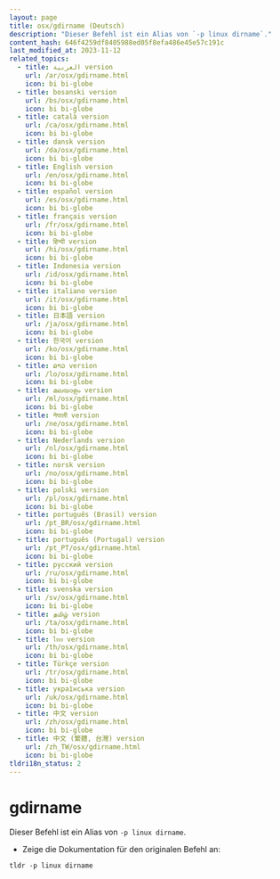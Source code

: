 ```yaml
---
layout: page
title: osx/gdirname (Deutsch)
description: "Dieser Befehl ist ein Alias von `-p linux dirname`."
content_hash: 646f4259df8405988ed05f8efa486e45e57c191c
last_modified_at: 2023-11-12
related_topics:
  - title: العربية version
    url: /ar/osx/gdirname.html
    icon: bi bi-globe
  - title: bosanski version
    url: /bs/osx/gdirname.html
    icon: bi bi-globe
  - title: català version
    url: /ca/osx/gdirname.html
    icon: bi bi-globe
  - title: dansk version
    url: /da/osx/gdirname.html
    icon: bi bi-globe
  - title: English version
    url: /en/osx/gdirname.html
    icon: bi bi-globe
  - title: español version
    url: /es/osx/gdirname.html
    icon: bi bi-globe
  - title: français version
    url: /fr/osx/gdirname.html
    icon: bi bi-globe
  - title: हिन्दी version
    url: /hi/osx/gdirname.html
    icon: bi bi-globe
  - title: Indonesia version
    url: /id/osx/gdirname.html
    icon: bi bi-globe
  - title: italiano version
    url: /it/osx/gdirname.html
    icon: bi bi-globe
  - title: 日本語 version
    url: /ja/osx/gdirname.html
    icon: bi bi-globe
  - title: 한국어 version
    url: /ko/osx/gdirname.html
    icon: bi bi-globe
  - title: ລາວ version
    url: /lo/osx/gdirname.html
    icon: bi bi-globe
  - title: മലയാളം version
    url: /ml/osx/gdirname.html
    icon: bi bi-globe
  - title: नेपाली version
    url: /ne/osx/gdirname.html
    icon: bi bi-globe
  - title: Nederlands version
    url: /nl/osx/gdirname.html
    icon: bi bi-globe
  - title: norsk version
    url: /no/osx/gdirname.html
    icon: bi bi-globe
  - title: polski version
    url: /pl/osx/gdirname.html
    icon: bi bi-globe
  - title: português (Brasil) version
    url: /pt_BR/osx/gdirname.html
    icon: bi bi-globe
  - title: português (Portugal) version
    url: /pt_PT/osx/gdirname.html
    icon: bi bi-globe
  - title: русский version
    url: /ru/osx/gdirname.html
    icon: bi bi-globe
  - title: svenska version
    url: /sv/osx/gdirname.html
    icon: bi bi-globe
  - title: தமிழ் version
    url: /ta/osx/gdirname.html
    icon: bi bi-globe
  - title: ไทย version
    url: /th/osx/gdirname.html
    icon: bi bi-globe
  - title: Türkçe version
    url: /tr/osx/gdirname.html
    icon: bi bi-globe
  - title: українська version
    url: /uk/osx/gdirname.html
    icon: bi bi-globe
  - title: 中文 version
    url: /zh/osx/gdirname.html
    icon: bi bi-globe
  - title: 中文 (繁體, 台灣) version
    url: /zh_TW/osx/gdirname.html
    icon: bi bi-globe
tldri18n_status: 2
---
```

# gdirname

Dieser Befehl ist ein Alias von `-p linux dirname`.

- Zeige die Dokumentation für den originalen Befehl an:

`tldr -p linux dirname`
